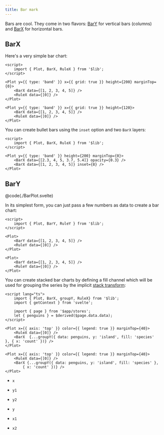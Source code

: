```yaml
---
title: Bar mark
---
```


<script>
    import BarPlot from './BarPlot.svelte';
    import StackedBarPlot from './StackedBarPlot.svelte';
</script>

Bars are cool. They come in two flavors: [BarY](#BarY) for vertical bars (columns) and [BarX](#BarX) for horizontal bars.

## BarX

Here's a very simple bar chart:

```svelte live
<script>
    import { Plot, BarX, RuleX } from '$lib';
</script>

<Plot y={{ type: 'band' }} x={{ grid: true }} height={200} marginTop={0}>
    <BarX data={[1, 2, 3, 4, 5]} />
    <RuleX data={[0]} />
</Plot>
```

```svelte
<Plot y={{ type: 'band' }} x={{ grid: true }} height={120}>
    <BarX data={[1, 2, 3, 4, 5]} />
    <RuleX data={[0]} />
</Plot>
```

You can create bullet bars using the `inset` option and two `BarX` layers:

```svelte live
<script>
    import { Plot, BarX, RuleX } from '$lib';
</script>

<Plot y={{ type: 'band' }} height={200} marginTop={0}>
    <BarX data={[2.3, 4, 5, 3.7, 5.4]} opacity={0.3} />
    <BarX data={[1, 2, 3, 4, 5]} inset={8} />
</Plot>
```

## BarY

<BarPlot />

@code(./BarPlot.svelte)

In its simplest form, you can just pass a few numbers as data to create a bar chart:

```svelte live
<script>
    import { Plot, BarY, RuleY } from '$lib';
</script>

<Plot>
    <BarY data={[1, 2, 3, 4, 5]} />
    <RuleY data={[0]} />
</Plot>
```

```svelte
<Plot>
    <BarY data={[1, 2, 3, 4, 5]} />
    <RuleY data={[0]} />
</Plot>
```

You can create stacked bar charts by defining a fill channel which will be used for grouping the series by the implicit [stack transform](/transforms/stack):

```svelte live
<script lang="ts">
    import { Plot, BarX, groupY, RuleX} from '$lib';
    import { getContext } from 'svelte';
    
    import { page } from '$app/stores';
    let { penguins } = $derived($page.data.data);
</script>

<Plot x={{ axis: 'top' }} color={{ legend: true }} marginTop={40}>
    <RuleX data={[0]} /> 
    <BarX  {...groupY({ data: penguins, y: 'island', fill: 'species' }, { x: 'count' })} />
</Plot>
```

```svelte
<Plot x={{ axis: 'top' }} color={{ legend: true }} marginTop={40}>
    <RuleX data={[0]} /> 
    <BarX {...groupY({ data: penguins, y: 'island', fill: 'species' }, 
        { x: 'count' })} />
</Plot>
```


-   `x`
-   `y1`
-   `y2`

-   `y`
-   `x1`
-   `x2`

